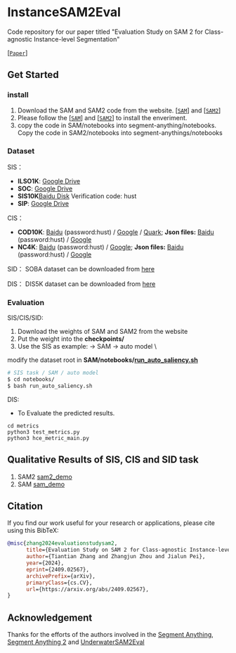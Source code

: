 # InstanceSAM2Eval
Code repository for our paper titled "Evaluation Study on SAM 2 for Class-agnostic Instance-level Segmentation"

[[`Paper`](https://arxiv.org/pdf/2409.02567)] 


## Get Started

### install
1. Download the SAM and SAM2 code from the website. [[`SAM`](https://github.com/facebookresearch/segment-anything)] and [[`SAM2`](https://github.com/facebookresearch/segment-anything-2)]
2. Please follow the [[`SAM`](https://github.com/facebookresearch/segment-anything)] and [[`SAM2`](https://github.com/facebookresearch/segment-anything-2)] to install the enveriment. 
3. copy the code in SAM/notebooks into segment-anything/notebooks. Copy the code in SAM2/notebooks into segment-anythings/notebooks

### Dataset

SIS：
- **ILSO1K**: [Google Drive](https://drive.google.com/file/d/1mpGHOQtUHmZGEMC6KdC8iQYL0-hqzK5g/view?usp=sharing)
- **SOC**: [Google Drive](https://drive.google.com/file/d/1GYX5HAk3wwOqmgg2jaf6-6VgRzCdMSsL/view?usp=sharing)
- **SIS10K**[Baidu Disk](https://pan.baidu.com/s/1ZOQAj0Lhg1K4Vi3eS5Tw6w) Verification code: hust
- **SIP**: [Google Drive](https://drive.google.com/file/d/1ebNjyrS28vEXDGawxHxVFNNxz3XLBqrT/view?usp=drive_link)


CIS：
- **COD10K**: [Baidu](https://pan.baidu.com/s/1IPcPjdg1EJ-h9HPoU42nHA) (password:hust) / [Google](https://drive.google.com/file/d/1YGa3v-MiXy-3MMJDkidLXPt0KQwygt-Z/view?usp=sharing) / [Quark](https://pan.quark.cn/s/07ba3258b777); **Json files:** [Baidu](https://pan.baidu.com/s/1kRawj-hzBDycCkZZfQjFhg) (password:hust) / [Google](https://drive.google.com/drive/folders/1Yvz63C8c7LOHFRgm06viUM9XupARRPif?usp=sharing)
- **NC4K**: [Baidu](https://pan.baidu.com/s/1li4INx4klQ_j8ftODyw2Zg) (password:hust) / [Google](https://drive.google.com/file/d/1eK_oi-N4Rmo6IIxUNbYHBiNWuDDLGr_k/view?usp=sharing); **Json files:** [Baidu](https://pan.baidu.com/s/1DBPFtAL2iEjefwiqXE_GWA) (password:hust) / [Google](https://drive.google.com/drive/folders/1LyK7tl2QVZBFiNaWI_n0ZVa0QiwF2B8e?usp=sharing)


SID：
SOBA dataset can be downloaded from [here](https://github.com/stevewongv/SSIS)

DIS：
DIS5K dataset can be downloaded from [here](https://github.com/xuebinqin/DIS)

### Evaluation
SIS/CIS/SID:
1. Download the weights of SAM and SAM2 from the website
2. Put the weight into the **checkpoints/**
3. Use the SIS as example:
-> SAM -> auto model \\

modify the dataset root in **SAM/notebooks/[run_auto_saliency.sh](https://github.com/PJLallen/InstanceSAM2Eval/blob/main/SAM/notebooks/run_auto_saliency.sh)**

```bash
# SIS task / SAM / auto model
$ cd notebooks/
$ bash run_auto_saliency.sh
```

DIS:
- To Evaluate the predicted results.
```shell
cd metrics
python3 test_metrics.py 
python3 hce_metric_main.py
```

## Qualitative Results of SIS, CIS and SID task
1. SAM2 [sam2_demo](https://drive.google.com/file/d/19fAYi0cr6V99T-LNU29itRwqUaQukvcB/view?usp=sharing)
2. SAM [sam_demo](https://drive.google.com/file/d/1sBoaD9JBD5vjPWPEGmUXuzmeV0gzjBTy/view?usp=sharing)

## Citation
If you find our work useful for your research or applications, please cite using this BibTeX:
```bibtex
@misc{zhang2024evaluationstudysam2,
      title={Evaluation Study on SAM 2 for Class-agnostic Instance-level Segmentation}, 
      author={Tiantian Zhang and Zhangjun Zhou and Jialun Pei},
      year={2024},
      eprint={2409.02567},
      archivePrefix={arXiv},
      primaryClass={cs.CV},
      url={https://arxiv.org/abs/2409.02567}, 
}
```

## Acknowledgement

Thanks for the efforts of the authors involved in the [Segment Anything](https://github.com/facebookresearch/segment-anything), [Segment Anything 2](https://github.com/facebookresearch/segment-anything-2) and [UnderwaterSAM2Eval](https://github.com/LiamLian0727/UnderwaterSAM2Eval)

